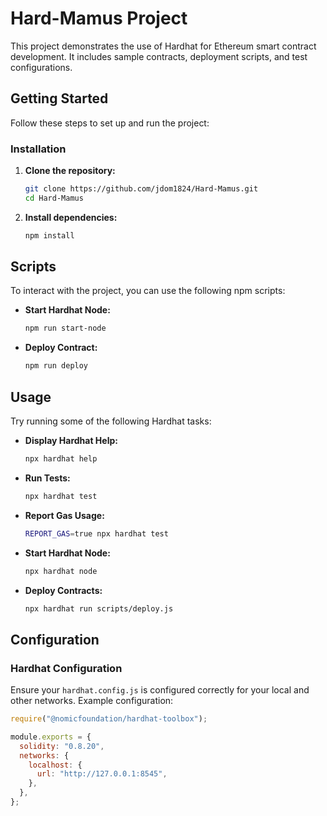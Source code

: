 # Hard-Mamus Project

This project demonstrates the use of Hardhat for Ethereum smart contract development. It includes sample contracts, deployment scripts, and test configurations.

## Getting Started

Follow these steps to set up and run the project:

### Installation

1. **Clone the repository:**
    ```bash
    git clone https://github.com/jdom1824/Hard-Mamus.git
    cd Hard-Mamus
    ```

2. **Install dependencies:**
    ```bash
    npm install
    ```

## Scripts

To interact with the project, you can use the following npm scripts:

- **Start Hardhat Node:**
    ```bash
    npm run start-node
    ```

- **Deploy Contract:**
    ```bash
    npm run deploy
    ```

## Usage

Try running some of the following Hardhat tasks:

- **Display Hardhat Help:**
    ```bash
    npx hardhat help
    ```

- **Run Tests:**
    ```bash
    npx hardhat test
    ```

- **Report Gas Usage:**
    ```bash
    REPORT_GAS=true npx hardhat test
    ```

- **Start Hardhat Node:**
    ```bash
    npx hardhat node
    ```

- **Deploy Contracts:**
    ```bash
    npx hardhat run scripts/deploy.js
    ```

## Configuration

### Hardhat Configuration

Ensure your `hardhat.config.js` is configured correctly for your local and other networks. Example configuration:

```js
require("@nomicfoundation/hardhat-toolbox");

module.exports = {
  solidity: "0.8.20",
  networks: {
    localhost: {
      url: "http://127.0.0.1:8545",
    },
  },
};
